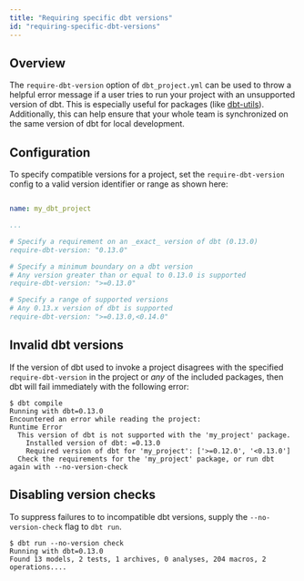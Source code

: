 ```yaml
---
title: "Requiring specific dbt versions"
id: "requiring-specific-dbt-versions"
---
```


## Overview

The `require-dbt-version` option of `dbt_project.yml` can be used to throw a helpful error message if a user tries to run your project with an unsupported version of dbt. This is especially useful for packages (like [dbt-utils](https://github.com/fishtown-analytics/dbt-utils)). Additionally, this can help ensure that your whole team is synchronized on the same version of dbt for local development.

## Configuration

To specify compatible versions for a project, set the `require-dbt-version` config to a valid version identifier or range as shown here:

<File name='dbt_project.yml'>

```yaml

name: my_dbt_project

...

# Specify a requirement on an _exact_ version of dbt (0.13.0)
require-dbt-version: "0.13.0"

# Specify a minimum boundary on a dbt version
# Any version greater than or equal to 0.13.0 is supported
require-dbt-version: ">=0.13.0"

# Specify a range of supported versions
# Any 0.13.x version of dbt is supported
require-dbt-version: ">=0.13.0,<0.14.0"

```

</File>

## Invalid dbt versions

If the version of dbt used to invoke a project disagrees with the specified `require-dbt-version` in the project or _any_ of the included packages, then dbt will fail immediately with the following error:
```
$ dbt compile
Running with dbt=0.13.0
Encountered an error while reading the project:
Runtime Error
  This version of dbt is not supported with the 'my_project' package.
    Installed version of dbt: =0.13.0
    Required version of dbt for 'my_project': ['>=0.12.0', '<0.13.0']
  Check the requirements for the 'my_project' package, or run dbt again with --no-version-check
```

## Disabling version checks

To suppress failures to to incompatible dbt versions, supply the `--no-version-check` flag to `dbt run`.
```
$ dbt run --no-version check
Running with dbt=0.13.0
Found 13 models, 2 tests, 1 archives, 0 analyses, 204 macros, 2 operations....
```
